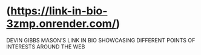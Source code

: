 # (https://link-in-bio-3zmp.onrender.com/)
DEVIN GIBBS MASON'S LINK IN BIO SHOWCASING DIFFERENT POINTS OF INTERESTS AROUND THE WEB
